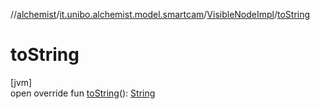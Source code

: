 //[alchemist](../../../index.md)/[it.unibo.alchemist.model.smartcam](../index.md)/[VisibleNodeImpl](index.md)/[toString](to-string.md)

# toString

[jvm]\
open override fun [toString](to-string.md)(): [String](https://kotlinlang.org/api/latest/jvm/stdlib/kotlin/-string/index.html)
